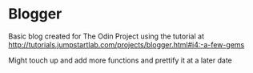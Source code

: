 # Blogger

Basic blog created for The Odin Project using the tutorial at <http://tutorials.jumpstartlab.com/projects/blogger.html#i4:-a-few-gems>

Might touch up and add more functions and prettify it at a later date
